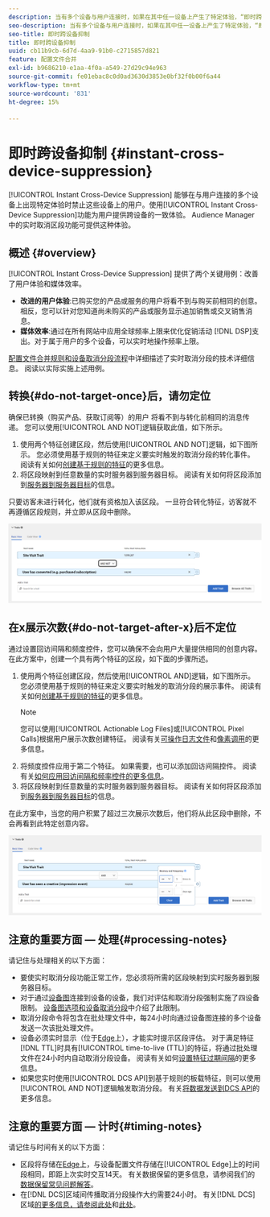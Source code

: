 ```yaml
---
description: 当有多个设备与用户连接时，如果在其中任一设备上产生了特定体验，“即时跨设备抑制”功能会禁止这些设备上的用户。使用这项“即时跨设备抑制”功能，可为您的用户提供一致的跨设备体验。Audience Manager 中的实时取消区段功能可提供这种体验。
seo-description: 当有多个设备与用户连接时，如果在其中任一设备上产生了特定体验，“即时跨设备抑制”功能会禁止这些设备上的用户。使用这项“即时跨设备抑制”功能，可为您的用户提供一致的跨设备体验。Audience Manager 中的实时取消区段功能可提供这种体验。
seo-title: 即时跨设备抑制
title: 即时跨设备抑制
uuid: cb11b9cb-6d7d-4aa9-91b0-c2715857d821
feature: 配置文件合并
exl-id: b9686210-e1aa-4f0a-a549-27d29c94e963
source-git-commit: fe01ebac8c0d0ad3630d3853e0bf32f0b00f6a44
workflow-type: tm+mt
source-wordcount: '831'
ht-degree: 15%

---
```


# 即时跨设备抑制 {#instant-cross-device-suppression}

[!UICONTROL Instant Cross-Device Suppression] 能够在与用户连接的多个设备上出现特定体验时禁止这些设备上的用户。使用[!UICONTROL Instant Cross-Device Suppression]功能为用户提供跨设备的一致体验。 Audience Manager 中的实时取消区段功能可提供这种体验。

## 概述 {#overview}

[!UICONTROL Instant Cross-Device Suppression] 提供了两个关键用例：改善了用户体验和媒体效率。

* **改进的用户体验**:已购买您的产品或服务的用户将看不到与购买前相同的创意。相反，您可以针对您知道尚未购买的产品或服务显示追加销售或交叉销售消息。
* **媒体效率**:通过在所有网站中应用全球频率上限来优化促销活动 [!DNL DSP]支出。对于属于用户的多个设备，可以实时地操作频率上限。

[配置文件合并规则和设备取消分段流程](merge-rule-unsegment.md)中详细描述了实时取消分段的技术详细信息。 阅读以实际实施上述用例。

## 转换{#do-not-target-once}后，请勿定位

确保已转换（购买产品、获取订阅等）的用户 将看不到与转化前相同的消息传递。 您可以使用[!UICONTROL AND NOT]逻辑获取此值，如下所示。

1. 使用两个特征创建区段，然后使用[!UICONTROL AND NOT]逻辑，如下图所示。 您必须使用基于规则的特征来定义要实时触发的取消分段的转化事件。 阅读有关如何[创建基于规则的特征](../traits/create-onboarded-rule-based-traits.md)的更多信息。
2. 将区段映射到任意数量的实时服务器到服务器目标。 阅读有关如何将区段添加到[服务器到服务器目标](../destinations/add-edit-segments.md)的信息。

只要访客未进行转化，他们就有资格加入该区段。 一旦符合转化特征，访客就不再遵循区段规则，并立即从区段中删除。

![](assets/and_not_use_case.png)

## 在x展示次数{#do-not-target-after-x}后不定位

通过设置回访间隔和频度控件，您可以确保不会向用户大量提供相同的创意内容。 在此方案中，创建一个具有两个特征的区段，如下面的步骤所述。

1. 使用两个特征创建区段，然后使用[!UICONTROL AND]逻辑，如下图所示。 您必须使用基于规则的特征来定义要实时触发的取消分段的展示事件。 阅读有关如何[创建基于规则的特征](../traits/create-onboarded-rule-based-traits.md)的更多信息。
   >[!NOTE]
   >
   >您可以使用[!UICONTROL Actionable Log Files]或[!UICONTROL Pixel Calls]根据用户展示次数创建特征。 阅读有关[可操作日志文件](../../integration/media-data-integration/actionable-log-files.md)和[像素调用](../../integration/media-data-integration/impression-data-pixels.md)的更多信息。
2. 将频度控件应用于第二个特征。 如果需要，也可以添加回访间隔控件。 阅读有关[如何应用回访间隔和频率控件的更多信息](../segments/recency-and-frequency.md)。
3. 将区段映射到任意数量的实时服务器到服务器目标。 阅读有关如何将区段添加到[服务器到服务器目标](../destinations/add-edit-segments.md)的信息。

在此方案中，当您的用户积累了超过三次展示次数后，他们将从此区段中删除，不会再看到此特定创意内容。

![](assets/impressions_use_case.png)

## 注意的重要方面 — 处理{#processing-notes}

请记住与处理相关的以下方面：

* 要使实时取消分段功能正常工作，您必须将所需的区段映射到实时服务器到服务器目标。
* 对于通过[设备图](profile-link-use-case.md#recommendations)连接到设备的设备，我们对评估和取消分段强制实施了四设备限制。 [设备图选项和设备取消分段](merge-rule-unsegment.md#device-graph-options-unsegmentation)中介绍了此限&#x200B;制。
* 取消分段命令将包含在批处理文件中，每24小时向通过设备图连接的多个设备发送一次该批处理文件。
* 设备必须实时显示（位于[Edge](../../reference/system-components/components-edge.md)上），才能实时提示区段评估。 对于满足特征[!DNL TTL]时具有[!UICONTROL time-to-live (TTL)]的特征，将通过批处理文件在24小时内自动取消分段设&#x200B;备。 阅读有关如何[设置特征过期间隔](../traits/create-onboarded-rule-based-traits.md#set-expiration-interval)的更多信息。
* 如果您实时使用[!UICONTROL DCS API]到基于规则的板载特征，则可以使用[!UICONTROL AND NOT]逻辑触发取消分段。 有关[将数据发送到DCS API](../../api/dcs-intro/dcs-event-calls/dcs-url-send.md)的更多信&#x200B;息。

## 注意的重要方面 — 计时{#timing-notes}

请记住与时间有关的以下方面：

* 区段将存储在[Edge](../../reference/system-components/components-edge.md)上，与设备配置文件存储在[!UICONTROL Edge]上的时间段相同，即距上次实时交互14天。 有关数据保留的更多信息，请参阅我们的[数据保留常见问题解答](../../faq/faq-privacy.md#data-retention-faq)。
* 在[!DNL DCS]区域间传播取消分段操作大约需要24小时。 有关[!DNL DCS]区域[的更多信息，请参阅此处](../..//reference/system-components/components-data-collection.md)和[此处](../../api/dcs-intro/dcs-api-reference/dcs-regions.md)。
